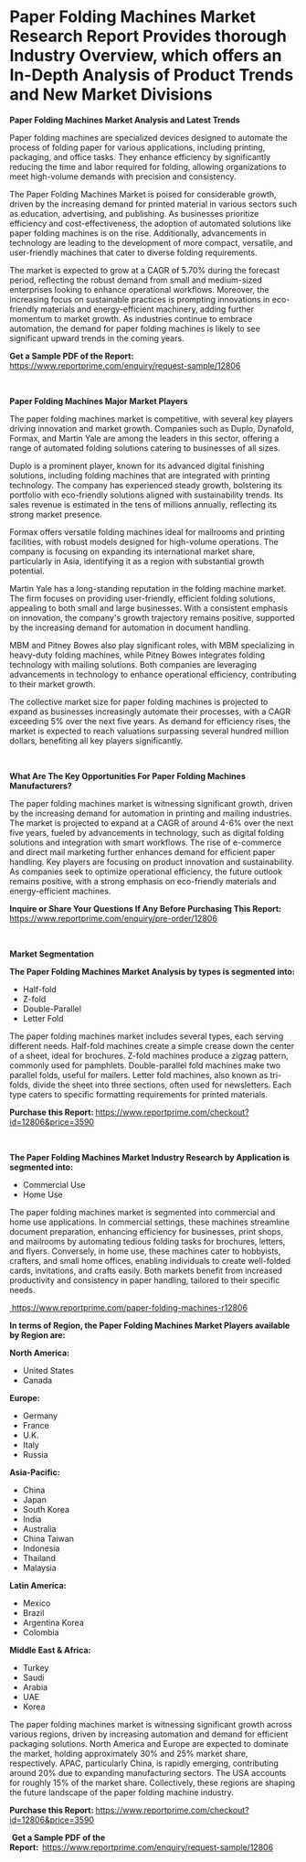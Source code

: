 <p><h1>Paper Folding Machines Market Research Report Provides thorough Industry Overview, which offers an In-Depth Analysis of Product Trends and New Market Divisions</h1></p><p><strong>Paper Folding Machines Market Analysis and Latest Trends</strong></p>
<p><p>Paper folding machines are specialized devices designed to automate the process of folding paper for various applications, including printing, packaging, and office tasks. They enhance efficiency by significantly reducing the time and labor required for folding, allowing organizations to meet high-volume demands with precision and consistency.</p><p>The Paper Folding Machines Market is poised for considerable growth, driven by the increasing demand for printed material in various sectors such as education, advertising, and publishing. As businesses prioritize efficiency and cost-effectiveness, the adoption of automated solutions like paper folding machines is on the rise. Additionally, advancements in technology are leading to the development of more compact, versatile, and user-friendly machines that cater to diverse folding requirements. </p><p>The market is expected to grow at a CAGR of 5.70% during the forecast period, reflecting the robust demand from small and medium-sized enterprises looking to enhance operational workflows. Moreover, the increasing focus on sustainable practices is prompting innovations in eco-friendly materials and energy-efficient machinery, adding further momentum to market growth. As industries continue to embrace automation, the demand for paper folding machines is likely to see significant upward trends in the coming years.</p></p>
<p><strong>Get a Sample PDF of the Report:&nbsp;</strong> <a href="https://www.reportprime.com/enquiry/request-sample/12806?utm_campaign=4544&utm_medium=2&utm_source=Github&utm_content=ia&utm_term=17052025&utm_id=paper-folding-machines">https://www.reportprime.com/enquiry/request-sample/12806</a></p>
<p>&nbsp;</p>
<p><strong>Paper Folding Machines Major Market Players</strong></p>
<p><p>The paper folding machines market is competitive, with several key players driving innovation and market growth. Companies such as Duplo, Dynafold, Formax, and Martin Yale are among the leaders in this sector, offering a range of automated folding solutions catering to businesses of all sizes.</p><p>Duplo is a prominent player, known for its advanced digital finishing solutions, including folding machines that are integrated with printing technology. The company has experienced steady growth, bolstering its portfolio with eco-friendly solutions aligned with sustainability trends. Its sales revenue is estimated in the tens of millions annually, reflecting its strong market presence.</p><p>Formax offers versatile folding machines ideal for mailrooms and printing facilities, with robust models designed for high-volume operations. The company is focusing on expanding its international market share, particularly in Asia, identifying it as a region with substantial growth potential.</p><p>Martin Yale has a long-standing reputation in the folding machine market. The firm focuses on providing user-friendly, efficient folding solutions, appealing to both small and large businesses. With a consistent emphasis on innovation, the company's growth trajectory remains positive, supported by the increasing demand for automation in document handling.</p><p>MBM and Pitney Bowes also play significant roles, with MBM specializing in heavy-duty folding machines, while Pitney Bowes integrates folding technology with mailing solutions. Both companies are leveraging advancements in technology to enhance operational efficiency, contributing to their market growth.</p><p>The collective market size for paper folding machines is projected to expand as businesses increasingly automate their processes, with a CAGR exceeding 5% over the next five years. As demand for efficiency rises, the market is expected to reach valuations surpassing several hundred million dollars, benefiting all key players significantly.</p></p>
<p>&nbsp;</p>
<p><strong>What Are The Key Opportunities For Paper Folding Machines Manufacturers?</strong></p>
<p><p>The paper folding machines market is witnessing significant growth, driven by the increasing demand for automation in printing and mailing industries. The market is projected to expand at a CAGR of around 4-6% over the next five years, fueled by advancements in technology, such as digital folding solutions and integration with smart workflows. The rise of e-commerce and direct mail marketing further enhances demand for efficient paper handling. Key players are focusing on product innovation and sustainability. As companies seek to optimize operational efficiency, the future outlook remains positive, with a strong emphasis on eco-friendly materials and energy-efficient machines.</p></p>
<p><strong>Inquire or Share Your Questions If Any Before Purchasing This Report:</strong> <a href="https://www.reportprime.com/enquiry/pre-order/12806?utm_campaign=4544&utm_medium=2&utm_source=Github&utm_content=ia&utm_term=17052025&utm_id=paper-folding-machines">https://www.reportprime.com/enquiry/pre-order/12806</a></p>
<p>&nbsp;</p>
<p><strong>Market Segmentation</strong></p>
<p><strong>The Paper Folding Machines Market Analysis by types is segmented into:</strong></p>
<p><ul><li>Half-fold</li><li>Z-fold</li><li>Double-Parallel</li><li>Letter Fold</li></ul></p>
<p><p>The paper folding machines market includes several types, each serving different needs. Half-fold machines create a simple crease down the center of a sheet, ideal for brochures. Z-fold machines produce a zigzag pattern, commonly used for pamphlets. Double-parallel fold machines make two parallel folds, useful for mailers. Letter fold machines, also known as tri-folds, divide the sheet into three sections, often used for newsletters. Each type caters to specific formatting requirements for printed materials.</p></p>
<p><strong>Purchase this Report:&nbsp;</strong><a href="https://www.reportprime.com/checkout?id=12806&price=3590&utm_campaign=4544&utm_medium=2&utm_source=Github&utm_content=ia&utm_term=17052025&utm_id=paper-folding-machines">https://www.reportprime.com/checkout?id=12806&price=3590</a></p>
<p>&nbsp;</p>
<p><strong>The Paper Folding Machines Market Industry Research by Application is segmented into:</strong></p>
<p><ul><li>Commercial Use</li><li>Home Use</li></ul></p>
<p><p>The paper folding machines market is segmented into commercial and home use applications. In commercial settings, these machines streamline document preparation, enhancing efficiency for businesses, print shops, and mailrooms by automating tedious folding tasks for brochures, letters, and flyers. Conversely, in home use, these machines cater to hobbyists, crafters, and small home offices, enabling individuals to create well-folded cards, invitations, and crafts easily. Both markets benefit from increased productivity and consistency in paper handling, tailored to their specific needs.</p></p>
<p><a href="https://www.reportprime.com/paper-folding-machines-r12806?utm_campaign=4544&utm_medium=2&utm_source=Github&utm_content=ia&utm_term=17052025&utm_id=paper-folding-machines">&nbsp;https://www.reportprime.com/paper-folding-machines-r12806</a></p>
<p><strong>In terms of Region, the Paper Folding Machines Market Players available by Region are:</strong></p>
<p>
    <p> <strong> North America: </strong>
        <ul>
            <li>United States</li>
            <li>Canada</li>
        </ul>
        </p> 
    <p> <strong> Europe: </strong>
        <ul>
            <li>Germany</li>
            <li>France</li>
            <li>U.K.</li>
            <li>Italy</li>
            <li>Russia</li>
        </ul>
        </p> 
    <p> <strong> Asia-Pacific: </strong>
        <ul>
            <li>China</li>
            <li>Japan</li>
            <li>South Korea</li>
            <li>India</li>
            <li>Australia</li>
            <li>China Taiwan</li>
            <li>Indonesia</li>
            <li>Thailand</li>
            <li>Malaysia</li>
        </ul>
        </p> 
    <p> <strong> Latin America: </strong>
        <ul>
            <li>Mexico</li>
            <li>Brazil</li>
            <li>Argentina Korea</li>
            <li>Colombia</li>
        </ul>
        </p> 
    <p> <strong> Middle East & Africa: </strong>
        <ul>
            <li>Turkey</li>
            <li>Saudi</li>
            <li>Arabia</li>
            <li>UAE</li>
            <li>Korea</li>
        </ul>
    </p>
    </p>
<p><p>The paper folding machines market is witnessing significant growth across various regions, driven by increasing automation and demand for efficient packaging solutions. North America and Europe are expected to dominate the market, holding approximately 30% and 25% market share, respectively. APAC, particularly China, is rapidly emerging, contributing around 20% due to expanding manufacturing sectors. The USA accounts for roughly 15% of the market share. Collectively, these regions are shaping the future landscape of the paper folding machine industry.</p></p>
<p><strong>Purchase this Report: </strong><a href="https://www.reportprime.com/checkout?id=12806&price=3590&utm_campaign=4544&utm_medium=2&utm_source=Github&utm_content=ia&utm_term=17052025&utm_id=paper-folding-machines">https://www.reportprime.com/checkout?id=12806&price=3590</a></p>
<p>&nbsp;<strong>Get a Sample PDF of the Report:&nbsp;&nbsp;</strong><a href="https://www.reportprime.com/enquiry/request-sample/12806?utm_campaign=4544&utm_medium=2&utm_source=Github&utm_content=ia&utm_term=17052025&utm_id=paper-folding-machines">https://www.reportprime.com/enquiry/request-sample/12806</a></p>
<p><strong></strong></p>
<p><p></p><p></p><p></p></p>